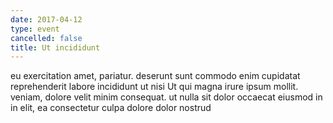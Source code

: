 ```yaml
---
date: 2017-04-12
type: event
cancelled: false
title: Ut incididunt
---
```

eu exercitation amet, pariatur. deserunt sunt commodo enim cupidatat reprehenderit labore incididunt ut nisi Ut qui magna irure ipsum mollit. veniam, dolore velit minim consequat. ut nulla sit dolor occaecat eiusmod in in elit, ea consectetur culpa dolore dolor nostrud